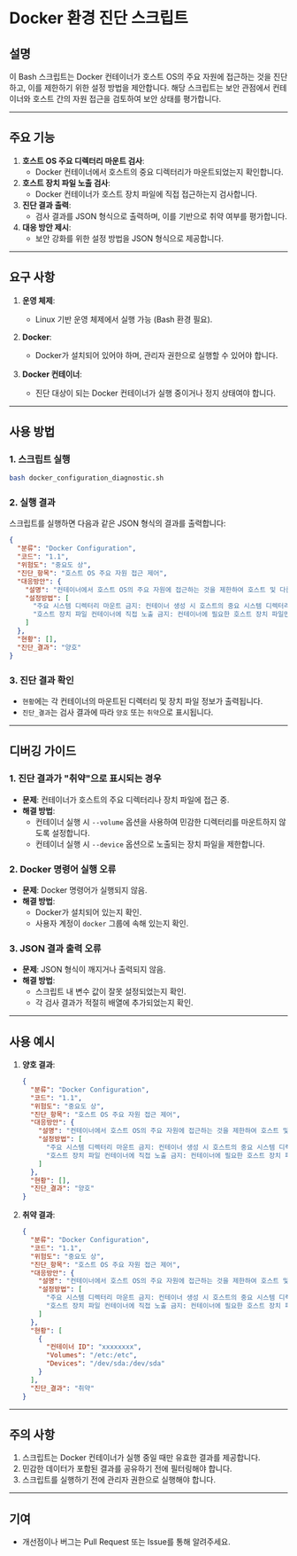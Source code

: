 # Docker 환경 진단 스크립트

## 설명
이 Bash 스크립트는 Docker 컨테이너가 호스트 OS의 주요 자원에 접근하는 것을 진단하고, 이를 제한하기 위한 설정 방법을 제안합니다. 해당 스크립트는 보안 관점에서 컨테이너와 호스트 간의 자원 접근을 검토하여 보안 상태를 평가합니다.

---

## 주요 기능
1. **호스트 OS 주요 디렉터리 마운트 검사**:
   - Docker 컨테이너에서 호스트의 중요 디렉터리가 마운트되었는지 확인합니다.
2. **호스트 장치 파일 노출 검사**:
   - Docker 컨테이너가 호스트 장치 파일에 직접 접근하는지 검사합니다.
3. **진단 결과 출력**:
   - 검사 결과를 JSON 형식으로 출력하며, 이를 기반으로 취약 여부를 평가합니다.
4. **대응 방안 제시**:
   - 보안 강화를 위한 설정 방법을 JSON 형식으로 제공합니다.

---

## 요구 사항

1. **운영 체제**:
   - Linux 기반 운영 체제에서 실행 가능 (Bash 환경 필요).

2. **Docker**:
   - Docker가 설치되어 있어야 하며, 관리자 권한으로 실행할 수 있어야 합니다.

3. **Docker 컨테이너**:
   - 진단 대상이 되는 Docker 컨테이너가 실행 중이거나 정지 상태여야 합니다.

---

## 사용 방법

### 1. 스크립트 실행
```bash
bash docker_configuration_diagnostic.sh
```

### 2. 실행 결과
스크립트를 실행하면 다음과 같은 JSON 형식의 결과를 출력합니다:

```json
{
  "분류": "Docker Configuration",
  "코드": "1.1",
  "위험도": "중요도 상",
  "진단_항목": "호스트 OS 주요 자원 접근 제어",
  "대응방안": {
    "설명": "컨테이너에서 호스트 OS의 주요 자원에 접근하는 것을 제한하여 호스트 및 다른 컨테이너의 안정성과 보안을 보장합니다. 주요 시스템 디렉터리 마운트와 호스트 장치 파일의 직접 노출을 금지합니다.",
    "설정방법": [
      "주요 시스템 디렉터리 마운트 금지: 컨테이너 생성 시 호스트의 중요 시스템 디렉터리를 마운트 하지 않도록 설정합니다.",
      "호스트 장치 파일 컨테이너에 직접 노출 금지: 컨테이너에 필요한 호스트 장치 파일만 노출하고, 적절한 권한 설정을 통해 접근을 제어합니다."
    ]
  },
  "현황": [],
  "진단_결과": "양호"
}
```

### 3. 진단 결과 확인
- `현황`에는 각 컨테이너의 마운트된 디렉터리 및 장치 파일 정보가 출력됩니다.
- `진단_결과`는 검사 결과에 따라 `양호` 또는 `취약`으로 표시됩니다.

---

## 디버깅 가이드

### 1. 진단 결과가 "취약"으로 표시되는 경우
- **문제**: 컨테이너가 호스트의 주요 디렉터리나 장치 파일에 접근 중.
- **해결 방법**:
  - 컨테이너 실행 시 `--volume` 옵션을 사용하여 민감한 디렉터리를 마운트하지 않도록 설정합니다.
  - 컨테이너 실행 시 `--device` 옵션으로 노출되는 장치 파일을 제한합니다.

### 2. Docker 명령어 실행 오류
- **문제**: Docker 명령어가 실행되지 않음.
- **해결 방법**:
  - Docker가 설치되어 있는지 확인.
  - 사용자 계정이 `docker` 그룹에 속해 있는지 확인.

### 3. JSON 결과 출력 오류
- **문제**: JSON 형식이 깨지거나 출력되지 않음.
- **해결 방법**:
  - 스크립트 내 변수 값이 잘못 설정되었는지 확인.
  - 각 검사 결과가 적절히 배열에 추가되었는지 확인.

---

## 사용 예시

1. **양호 결과**:
   ```json
   {
     "분류": "Docker Configuration",
     "코드": "1.1",
     "위험도": "중요도 상",
     "진단_항목": "호스트 OS 주요 자원 접근 제어",
     "대응방안": {
       "설명": "컨테이너에서 호스트 OS의 주요 자원에 접근하는 것을 제한하여 호스트 및 다른 컨테이너의 안정성과 보안을 보장합니다. 주요 시스템 디렉터리 마운트와 호스트 장치 파일의 직접 노출을 금지합니다.",
       "설정방법": [
         "주요 시스템 디렉터리 마운트 금지: 컨테이너 생성 시 호스트의 중요 시스템 디렉터리를 마운트 하지 않도록 설정합니다.",
         "호스트 장치 파일 컨테이너에 직접 노출 금지: 컨테이너에 필요한 호스트 장치 파일만 노출하고, 적절한 권한 설정을 통해 접근을 제어합니다."
       ]
     },
     "현황": [],
     "진단_결과": "양호"
   }
   ```

2. **취약 결과**:
   ```json
   {
     "분류": "Docker Configuration",
     "코드": "1.1",
     "위험도": "중요도 상",
     "진단_항목": "호스트 OS 주요 자원 접근 제어",
     "대응방안": {
       "설명": "컨테이너에서 호스트 OS의 주요 자원에 접근하는 것을 제한하여 호스트 및 다른 컨테이너의 안정성과 보안을 보장합니다. 주요 시스템 디렉터리 마운트와 호스트 장치 파일의 직접 노출을 금지합니다.",
       "설정방법": [
         "주요 시스템 디렉터리 마운트 금지: 컨테이너 생성 시 호스트의 중요 시스템 디렉터리를 마운트 하지 않도록 설정합니다.",
         "호스트 장치 파일 컨테이너에 직접 노출 금지: 컨테이너에 필요한 호스트 장치 파일만 노출하고, 적절한 권한 설정을 통해 접근을 제어합니다."
       ]
     },
     "현황": [
       {
         "컨테이너 ID": "xxxxxxxx",
         "Volumes": "/etc:/etc",
         "Devices": "/dev/sda:/dev/sda"
       }
     ],
     "진단_결과": "취약"
   }
   ```

---

## 주의 사항

1. 스크립트는 Docker 컨테이너가 실행 중일 때만 유효한 결과를 제공합니다.
2. 민감한 데이터가 포함된 결과를 공유하기 전에 필터링해야 합니다.
3. 스크립트를 실행하기 전에 관리자 권한으로 실행해야 합니다.

---

## 기여
- 개선점이나 버그는 Pull Request 또는 Issue를 통해 알려주세요.

